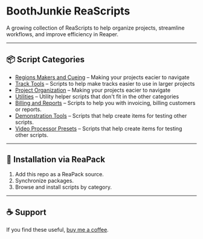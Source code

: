 # BoothJunkie ReaScripts

A growing collection of ReaScripts to help organize projects, streamline workflows, and improve efficiency in Reaper.

---

## 📦 Script Categories

- [Regions Makers and Cueing](./Regions%20Markers%20and%20Cueing/README.md) – Making your projects eacier to navigate
- [Track Tools](./Track%20Tools/README.md) – Scripts to help make tracks easier to use in larger projects
- [Project Organization](./Project%20Organization/README.md) – Making your projects eacier to navigate
- [Utilities](./Utilities/README.md) – Utility helper scripts that don't fit in the other categories
- [Billing and Reports](./Billing%20and%20Reports/README.md) – Scripts to help you with invoicing, billing customers or reports.
- [Demonstration Tools](./Demonstration%20Tools/README.md) – Scripts that help create items for testing other scripts.
- [Video Processor Presets](./Video%20Processor%20Presets/README.md) – Scripts that help create items for testing other scripts.
---

## 🔧 Installation via ReaPack

1. Add this repo as a ReaPack source.
2. Synchronize packages.
3. Browse and install scripts by category.

---

## ☕ Support

If you find these useful, [buy me a coffee](https://www.buymeacoffee.com/boothjunkie).
